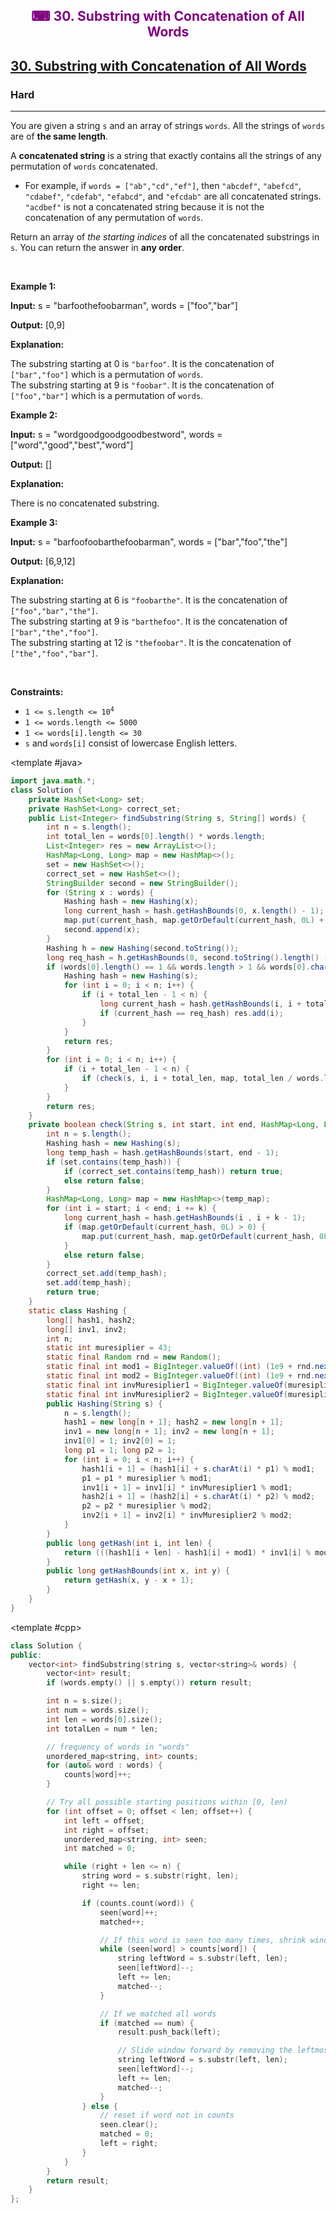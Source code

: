 <div align = "center">
<h style = "margin-bottom: 0px; margin-top: 0px; color : purple;" align = "center" class = "header">

## ⌨ 30. Substring with Concatenation of All Words

</h>
</div>

<h2><a href="https://leetcode.com/problems/substring-with-concatenation-of-all-words" target = "_blank">30. Substring with Concatenation of All Words</a></h2><h3>Hard</h3><hr><p>You are given a string <code>s</code> and an array of strings <code>words</code>. All the strings of <code>words</code> are of <strong>the same length</strong>.</p>

<p>A <strong>concatenated string</strong> is a string that exactly contains all the strings of any permutation of <code>words</code> concatenated.</p>

<ul>
	<li>For example, if <code>words = ["ab","cd","ef"]</code>, then <code>"abcdef"</code>, <code>"abefcd"</code>, <code>"cdabef"</code>, <code>"cdefab"</code>, <code>"efabcd"</code>, and <code>"efcdab"</code> are all concatenated strings. <code>"acdbef"</code> is not a concatenated string because it is not the concatenation of any permutation of <code>words</code>.</li>
</ul>

<p>Return an array of <em>the starting indices</em> of all the concatenated substrings in <code>s</code>. You can return the answer in <strong>any order</strong>.</p>

<p>&nbsp;</p>
<p><strong class="example">Example 1:</strong></p>

<div class="example-block">
<p><strong>Input:</strong> <span class="example-io">s = "barfoothefoobarman", words = ["foo","bar"]</span></p>

<p><strong>Output:</strong> <span class="example-io">[0,9]</span></p>

<p><strong>Explanation:</strong></p>

<p>The substring starting at 0 is <code>"barfoo"</code>. It is the concatenation of <code>["bar","foo"]</code> which is a permutation of <code>words</code>.<br />
The substring starting at 9 is <code>"foobar"</code>. It is the concatenation of <code>["foo","bar"]</code> which is a permutation of <code>words</code>.</p>
</div>

<p><strong class="example">Example 2:</strong></p>

<div class="example-block">
<p><strong>Input:</strong> <span class="example-io">s = "wordgoodgoodgoodbestword", words = ["word","good","best","word"]</span></p>

<p><strong>Output:</strong> <span class="example-io">[]</span></p>

<p><strong>Explanation:</strong></p>

<p>There is no concatenated substring.</p>
</div>

<p><strong class="example">Example 3:</strong></p>

<div class="example-block">
<p><strong>Input:</strong> <span class="example-io">s = "barfoofoobarthefoobarman", words = ["bar","foo","the"]</span></p>

<p><strong>Output:</strong> <span class="example-io">[6,9,12]</span></p>

<p><strong>Explanation:</strong></p>

<p>The substring starting at 6 is <code>"foobarthe"</code>. It is the concatenation of <code>["foo","bar","the"]</code>.<br />
The substring starting at 9 is <code>"barthefoo"</code>. It is the concatenation of <code>["bar","the","foo"]</code>.<br />
The substring starting at 12 is <code>"thefoobar"</code>. It is the concatenation of <code>["the","foo","bar"]</code>.</p>
</div>

<p>&nbsp;</p>
<p><strong>Constraints:</strong></p>

<ul>
	<li><code>1 <= s.length <= 10<sup>4</sup></code></li>
	<li><code>1 <= words.length <= 5000</code></li>
	<li><code>1 <= words[i].length <= 30</code></li>
	<li><code>s</code> and <code>words[i]</code> consist of lowercase English letters.</li>
</ul>

<CodeTabs :languages="[
  { name: 'C++', slot: 'cpp' },
  { name: 'Java', slot: 'java' }
]">

<template #java>

```java
import java.math.*;
class Solution {
    private HashSet<Long> set;
    private HashSet<Long> correct_set;
    public List<Integer> findSubstring(String s, String[] words) {
        int n = s.length();
        int total_len = words[0].length() * words.length;
        List<Integer> res = new ArrayList<>();
        HashMap<Long, Long> map = new HashMap<>();
        set = new HashSet<>();
        correct_set = new HashSet<>();
        StringBuilder second = new StringBuilder();
        for (String x : words) {
            Hashing hash = new Hashing(x);
            long current_hash = hash.getHashBounds(0, x.length() - 1);
            map.put(current_hash, map.getOrDefault(current_hash, 0L) + 1);
            second.append(x);
        }
        Hashing h = new Hashing(second.toString());
        long req_hash = h.getHashBounds(0, second.toString().length() - 1);
        if (words[0].length() == 1 && words.length > 1 && words[0].charAt(0) == 'a' && words[1].charAt(0) == 'a') {
            Hashing hash = new Hashing(s);
            for (int i = 0; i < n; i++) {
                if (i + total_len - 1 < n) {
                    long current_hash = hash.getHashBounds(i, i + total_len - 1);
                    if (current_hash == req_hash) res.add(i);
                }
            }
            return res;
        }
        for (int i = 0; i < n; i++) {
            if (i + total_len - 1 < n) {
                if (check(s, i, i + total_len, map, total_len / words.length)) res.add(i);
            }
        }
        return res;
    }
    private boolean check(String s, int start, int end, HashMap<Long, Long> temp_map, int k) {
        int n = s.length();
        Hashing hash = new Hashing(s);
        long temp_hash = hash.getHashBounds(start, end - 1);
        if (set.contains(temp_hash)) {
            if (correct_set.contains(temp_hash)) return true;
            else return false;
        }
        HashMap<Long, Long> map = new HashMap<>(temp_map);
        for (int i = start; i < end; i += k) {
            long current_hash = hash.getHashBounds(i , i + k - 1);
            if (map.getOrDefault(current_hash, 0L) > 0) {
                map.put(current_hash, map.getOrDefault(current_hash, 0L) - 1);
            }
            else return false;
        }
        correct_set.add(temp_hash);
        set.add(temp_hash);
        return true;
    }
    static class Hashing {
        long[] hash1, hash2;
        long[] inv1, inv2;
        int n;
        static int muresiplier = 43;
        static final Random rnd = new Random();
        static final int mod1 = BigInteger.valueOf((int) (1e9 + rnd.nextInt((int) 1e9))).nextProbablePrime().intValue();
        static final int mod2 = BigInteger.valueOf((int) (1e9 + rnd.nextInt((int) 1e9))).nextProbablePrime().intValue();
        static final int invMuresiplier1 = BigInteger.valueOf(muresiplier).modInverse(BigInteger.valueOf(mod1)).intValue();
        static final int invMuresiplier2 = BigInteger.valueOf(muresiplier).modInverse(BigInteger.valueOf(mod2)).intValue();
        public Hashing(String s) {
            n = s.length();
            hash1 = new long[n + 1]; hash2 = new long[n + 1];
            inv1 = new long[n + 1]; inv2 = new long[n + 1];
            inv1[0] = 1; inv2[0] = 1;
            long p1 = 1; long p2 = 1;
            for (int i = 0; i < n; i++) {
                hash1[i + 1] = (hash1[i] + s.charAt(i) * p1) % mod1;
                p1 = p1 * muresiplier % mod1;
                inv1[i + 1] = inv1[i] * invMuresiplier1 % mod1;
                hash2[i + 1] = (hash2[i] + s.charAt(i) * p2) % mod2;
                p2 = p2 * muresiplier % mod2;
                inv2[i + 1] = inv2[i] * invMuresiplier2 % mod2;
            }
        }
        public long getHash(int i, int len) {
            return (((hash1[i + len] - hash1[i] + mod1) * inv1[i] % mod1) << 32) + (hash2[i + len] - hash2[i] + mod2) * inv2[i] % mod2;
        }
        public long getHashBounds(int x, int y) {
            return getHash(x, y - x + 1);
        }
    }
}

```

</template>

<template #cpp>

```cpp
class Solution {
public:
    vector<int> findSubstring(string s, vector<string>& words) {
        vector<int> result;
        if (words.empty() || s.empty()) return result;

        int n = s.size();
        int num = words.size();
        int len = words[0].size();
        int totalLen = num * len;

        // frequency of words in "words"
        unordered_map<string, int> counts;
        for (auto& word : words) {
            counts[word]++;
        }

        // Try all possible starting positions within [0, len)
        for (int offset = 0; offset < len; offset++) {
            int left = offset;
            int right = offset;
            unordered_map<string, int> seen;
            int matched = 0;

            while (right + len <= n) {
                string word = s.substr(right, len);
                right += len;

                if (counts.count(word)) {
                    seen[word]++;
                    matched++;

                    // If this word is seen too many times, shrink window
                    while (seen[word] > counts[word]) {
                        string leftWord = s.substr(left, len);
                        seen[leftWord]--;
                        left += len;
                        matched--;
                    }

                    // If we matched all words
                    if (matched == num) {
                        result.push_back(left);

                        // Slide window forward by removing the leftmost word
                        string leftWord = s.substr(left, len);
                        seen[leftWord]--;
                        left += len;
                        matched--;
                    }
                } else {
                    // reset if word not in counts
                    seen.clear();
                    matched = 0;
                    left = right;
                }
            }
        }
        return result;
    }
};
```

</template>

</CodeTabs>

